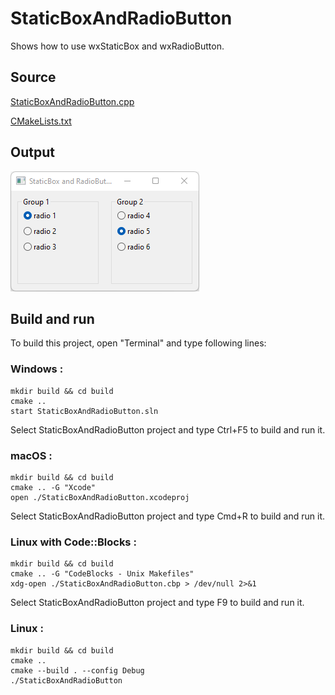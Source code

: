# StaticBoxAndRadioButton

Shows how to use wxStaticBox and wxRadioButton.

## Source

[StaticBoxAndRadioButton.cpp](StaticBoxAndRadioButton.cpp)

[CMakeLists.txt](CMakeLists.txt)

## Output

![output](../../../docs/Pictures/StaticBoxAndRadioButton.png)

## Build and run

To build this project, open "Terminal" and type following lines:

### Windows :

``` shell
mkdir build && cd build
cmake .. 
start StaticBoxAndRadioButton.sln
```

Select StaticBoxAndRadioButton project and type Ctrl+F5 to build and run it.

### macOS :

``` shell
mkdir build && cd build
cmake .. -G "Xcode"
open ./StaticBoxAndRadioButton.xcodeproj
```

Select StaticBoxAndRadioButton project and type Cmd+R to build and run it.

### Linux with Code::Blocks :

``` shell
mkdir build && cd build
cmake .. -G "CodeBlocks - Unix Makefiles"
xdg-open ./StaticBoxAndRadioButton.cbp > /dev/null 2>&1
```

Select StaticBoxAndRadioButton project and type F9 to build and run it.

### Linux :

``` shell
mkdir build && cd build
cmake .. 
cmake --build . --config Debug
./StaticBoxAndRadioButton
```

